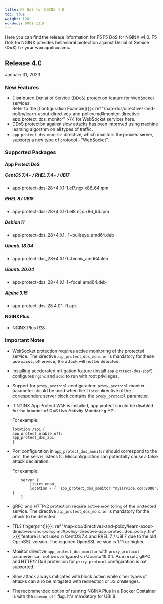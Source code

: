 ```yaml
---
title: F5 DoS for NGINX 4.0
toc: true
weight: 120
nd-docs: DOCS-1115
---
```


Here you can find the release information for F5 F5 DoS for NGINX v4.0. F5 DoS for NGINX provides behavioral protection against Denial of Service (DoS) for your web applications.

## Release 4.0

January 31, 2023

### New Features

- Distributed Denial of Service (DDoS) protection feature for WebSocket services. <br> Refer to the [Configuration Example]({{< ref "/nap-dos/directives-and-policy/learn-about-directives-and-policy.md#monitor-directive-app_protect_dos_monitor" >}}) for WebSocket services here.<br>
- DDoS protection against slow attacks has been improved using machine learning algorithm on all types of traffic.
- `app_protect_dos_monitor` directive, which monitors the proxied server, supports a new type of protocol - "WebSocket".


### Supported Packages

#### App Protect DoS

##### CentOS 7.4+ / RHEL 7.4+ / UBI7

- app-protect-dos-28+4.0.1-1.el7.ngx.x86_64.rpm

##### RHEL 8 / UBI8

- app-protect-dos-28+4.0.1-1.el8.ngx.x86_64.rpm

##### Debian 11

- app-protect-dos_28+4.0.1.-1~bullseye_amd64.deb

##### Ubuntu 18.04

- app-protect-dos_28+4.0.1-1~bionic_amd64.deb

##### Ubuntu 20.04

- app-protect-dos_28+4.0.1-1~focal_amd64.deb

##### Alpine 3.15

- app-protect-dos-28.4.0.1-r1.apk

#### NGINX Plus

- NGINX Plus R28

### Important Notes

- WebSocket protection requires active monitoring of the protected service. The directive `app_protect_dos_monitor` is mandatory for these use cases, otherwise, the attack will not be detected.

- Installing accelerated mitigation feature (install `app-protect-dos-ebpf`) configures `nginx` and `admd` to run with root privileges.

- Support for `proxy_protocol` configuration: `proxy_protocol` monitor parameter should be used when the `listen` directive of the correspondent server block contains the `proxy_protocol` parameter.

- If NGINX App Protect WAF is installed, app protect should be disabled for the location of DoS Live Activity Monitoring API.

    For example:

    ```shell
    location /api {
    app_protect_enable off;
    app_protect_dos_api;
    }
    ```

- Port configuration in `app_protect_dos_monitor` should correspond to the port, the server listens to. Misconfiguration can potentially cause a false attack declaration.

    For example:

    ```shell
        server {
            listen 8080;
            location / {  app_protect_dos_monitor "myservice.com:8080";  }
        }
    ```

- gRPC and HTTP/2 protection require active monitoring of the protected service. The directive `app_protect_dos_monitor` is mandatory for the attack to be detected.

- [TLS fingerprint]({{< ref "/nap-dos/directives-and-policy/learn-about-directives-and-policy.md#policy-directive-app_protect_dos_policy_file" >}}) feature is not used in CentOS 7.4 and RHEL 7 / UBI 7 due to the old OpenSSL version. The required OpenSSL version is 1.1.1 or higher.

- Monitor directive `app_protect_dos_monitor` with `proxy_protocol` parameter can not be configured on Ubuntu 18.04. As a result, gRPC and HTTP/2 DoS protection for `proxy_protocol` configuration is not supported.

- Slow attack always mitigates with block action while other types of attacks can also be mitigated with redirection or JS challenges.

- The recommended option of running NGINX Plus in a Docker Container is with the `daemon off` flag. It's mandatory for UBI 8.
